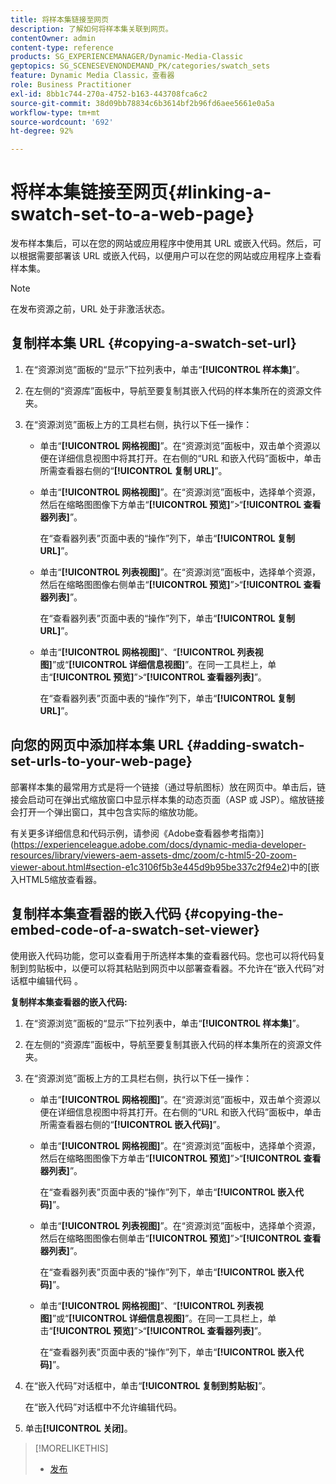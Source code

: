```yaml
---
title: 将样本集链接至网页
description: 了解如何将样本集关联到网页。
contentOwner: admin
content-type: reference
products: SG_EXPERIENCEMANAGER/Dynamic-Media-Classic
geptopics: SG_SCENESEVENONDEMAND_PK/categories/swatch_sets
feature: Dynamic Media Classic，查看器
role: Business Practitioner
exl-id: 8bb1c744-270a-4752-b163-443708fca6c2
source-git-commit: 38d09bb78834c6b3614bf2b96fd6aee5661e0a5a
workflow-type: tm+mt
source-wordcount: '692'
ht-degree: 92%

---
```


# 将样本集链接至网页{#linking-a-swatch-set-to-a-web-page}

发布样本集后，可以在您的网站或应用程序中使用其 URL 或嵌入代码。然后，可以根据需要部署该 URL 或嵌入代码，以便用户可以在您的网站或应用程序上查看样本集。

>[!NOTE]
>
>在发布资源之前，URL 处于非激活状态。

## 复制样本集 URL {#copying-a-swatch-set-url}

1. 在“资源浏览”面板的“显示”下拉列表中，单击“**[!UICONTROL 样本集]**”。
1. 在左侧的“资源库”面板中，导航至要复制其嵌入代码的样本集所在的资源文件夹。
1. 在“资源浏览”面板上方的工具栏右侧，执行以下任一操作：

   * 单击“**[!UICONTROL 网格视图]**”。在“资源浏览”面板中，双击单个资源以便在详细信息视图中将其打开。在右侧的“URL 和嵌入代码”面板中，单击所需查看器右侧的“**[!UICONTROL 复制 URL]**”。
   * 单击“**[!UICONTROL 网格视图]**”。在“资源浏览”面板中，选择单个资源，然后在缩略图图像下方单击“**[!UICONTROL 预览]**”>“**[!UICONTROL 查看器列表]**”。

      在“查看器列表”页面中表的“操作”列下，单击“**[!UICONTROL 复制 URL]**”。

   * 单击“**[!UICONTROL 列表视图]**”。在“资源浏览”面板中，选择单个资源，然后在缩略图图像右侧单击“**[!UICONTROL 预览]**”>“**[!UICONTROL 查看器列表]**”。

      在“查看器列表”页面中表的“操作”列下，单击“**[!UICONTROL 复制 URL]**”。

   * 单击“**[!UICONTROL 网格视图]**”、“**[!UICONTROL 列表视图]**”或“**[!UICONTROL 详细信息视图]**”。在同一工具栏上，单击“**[!UICONTROL 预览]**”>“**[!UICONTROL 查看器列表]**”。

      在“查看器列表”页面中表的“操作”列下，单击“**[!UICONTROL 复制 URL]**”。

## 向您的网页中添加样本集 URL {#adding-swatch-set-urls-to-your-web-page}

部署样本集的最常用方式是将一个链接（通过导航图标）放在网页中。单击后，链接会启动可在弹出式缩放窗口中显示样本集的动态页面（ASP 或 JSP）。缩放链接会打开一个弹出窗口，其中包含实际的缩放功能。

有关更多详细信息和代码示例，请参阅《Adobe查看器参考指南》](https://experienceleague.adobe.com/docs/dynamic-media-developer-resources/library/viewers-aem-assets-dmc/zoom/c-html5-20-zoom-viewer-about.html#section-e1c3106f5b3e445d9b95be337c2f94e2)中的[嵌入HTML5缩放查看器。

## 复制样本集查看器的嵌入代码 {#copying-the-embed-code-of-a-swatch-set-viewer}

使用嵌入代码功能，您可以查看用于所选样本集的查看器代码。您也可以将代码复制到剪贴板中，以便可以将其粘贴到网页中以部署查看器。不允许在“嵌入代码”对 话框中编辑代码 。

**复制样本集查看器的嵌入代码:**

1. 在“资源浏览”面板的“显示”下拉列表中，单击“**[!UICONTROL 样本集]**”。
1. 在左侧的“资源库”面板中，导航至要复制其嵌入代码的样本集所在的资源文件夹。
1. 在“资源浏览”面板上方的工具栏右侧，执行以下任一操作：

   * 单击“**[!UICONTROL 网格视图]**”。在“资源浏览”面板中，双击单个资源以便在详细信息视图中将其打开。在右侧的“URL 和嵌入代码”面板中，单击所需查看器右侧的“**[!UICONTROL 嵌入代码]**”。
   * 单击“**[!UICONTROL 网格视图]**”。在“资源浏览”面板中，选择单个资源，然后在缩略图图像下方单击“**[!UICONTROL 预览]**”>“**[!UICONTROL 查看器列表]**”。

      在“查看器列表”页面中表的“操作”列下，单击“**[!UICONTROL 嵌入代码]**”。

   * 单击“**[!UICONTROL 列表视图]**”。在“资源浏览”面板中，选择单个资源，然后在缩略图图像右侧单击“**[!UICONTROL 预览]**”>“**[!UICONTROL 查看器列表]**”。

      在“查看器列表”页面中表的“操作”列下，单击“**[!UICONTROL 嵌入代码]**”。

   * 单击“**[!UICONTROL 网格视图]**”、“**[!UICONTROL 列表视图]**”或“**[!UICONTROL 详细信息视图]**”。在同一工具栏上，单击“**[!UICONTROL 预览]**”>“**[!UICONTROL 查看器列表]**”。

      在“查看器列表”页面中表的“操作”列下，单击“**[!UICONTROL 嵌入代码]**”。

1. 在“嵌入代码”对话框中，单击“**[!UICONTROL 复制到剪贴板]**”。

   在“嵌入代码”对话框中不允许编辑代码。

1. 单击&#x200B;**[!UICONTROL 关闭]**。

>[!MORELIKETHIS]
>
>* [发布](publishing-files.md#publishing_files)

